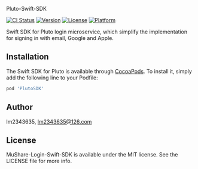  Pluto-Swift-SDK

[![CI Status](https://img.shields.io/travis/MuShare/Pluto-Swift-SDK.svg?style=flat)](https://travis-ci.org/lm2343635/Pluto-Swift-SDK)
[![Version](https://img.shields.io/cocoapods/v/PlutoSDK.svg?style=flat)](https://cocoapods.org/pods/PlutoSDK)
[![License](https://img.shields.io/cocoapods/l/PlutoSDK.svg?style=flat)](https://cocoapods.org/pods/PlutoSDK)
[![Platform](https://img.shields.io/cocoapods/p/PlutoSDK.svg?style=flat)](https://cocoapods.org/pods/PlutoSDK)

Swift SDK for Pluto login microservice, which simplify the implementation for signing in with email, Google and Apple.

## Installation

The Swift SDK for Pluto is available through [CocoaPods](https://cocoapods.org). To install
it, simply add the following line to your Podfile:

```ruby
pod 'PlutoSDK'
```

## Author

lm2343635, lm2343635@126.com

## License

MuShare-Login-Swift-SDK is available under the MIT license. See the LICENSE file for more info.
